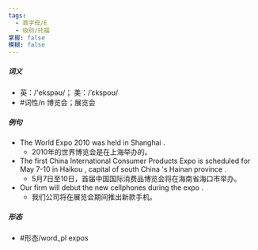 ```yaml
---
tags:
  - 首字母/E
  - 级别/托福
掌握: false
模糊: false
---
```

##### 词义
- 英：/'ekspəʊ/； 美：/ˈɛkspoʊ/
- #词性/n  博览会；展览会
##### 例句
- The World Expo 2010 was held in Shanghai .
	- 2010年的世界博览会是在上海举办的。
- The first China International Consumer Products Expo is scheduled for May 7-10 in Haikou , capital of south China 's Hainan province .
	- 5月7日至10日，首届中国国际消费品博览会将在海南省海口市举办。
- Our firm will debut the new cellphones during the expo .
	- 我们公司将在展览会期间推出新款手机。
##### 形态
- #形态/word_pl expos
